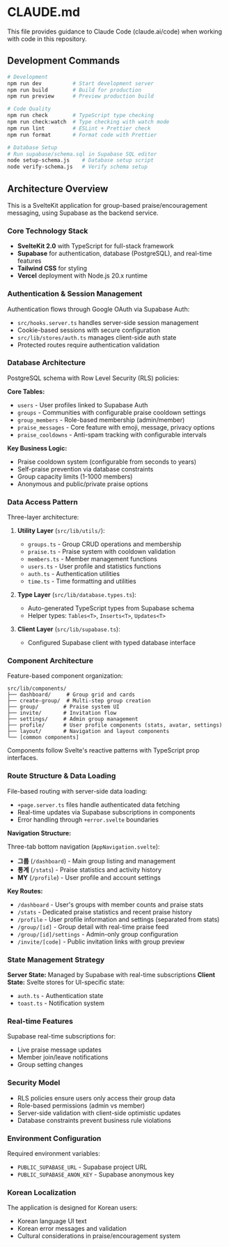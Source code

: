 # CLAUDE.md

This file provides guidance to Claude Code (claude.ai/code) when working with code in this repository.

## Development Commands

```bash
# Development
npm run dev          # Start development server
npm run build        # Build for production
npm run preview      # Preview production build

# Code Quality
npm run check        # TypeScript type checking
npm run check:watch  # Type checking with watch mode
npm run lint         # ESLint + Prettier check
npm run format       # Format code with Prettier

# Database Setup
# Run supabase/schema.sql in Supabase SQL editor
node setup-schema.js    # Database setup script
node verify-schema.js   # Verify schema setup
```

## Architecture Overview

This is a SvelteKit application for group-based praise/encouragement messaging, using Supabase as the backend service.

### Core Technology Stack

- **SvelteKit 2.0** with TypeScript for full-stack framework
- **Supabase** for authentication, database (PostgreSQL), and real-time features
- **Tailwind CSS** for styling
- **Vercel** deployment with Node.js 20.x runtime

### Authentication & Session Management

Authentication flows through Google OAuth via Supabase Auth:

- `src/hooks.server.ts` handles server-side session management
- Cookie-based sessions with secure configuration
- `src/lib/stores/auth.ts` manages client-side auth state
- Protected routes require authentication validation

### Database Architecture

PostgreSQL schema with Row Level Security (RLS) policies:

**Core Tables:**

- `users` - User profiles linked to Supabase Auth
- `groups` - Communities with configurable praise cooldown settings
- `group_members` - Role-based membership (admin/member)
- `praise_messages` - Core feature with emoji, message, privacy options
- `praise_cooldowns` - Anti-spam tracking with configurable intervals

**Key Business Logic:**

- Praise cooldown system (configurable from seconds to years)
- Self-praise prevention via database constraints
- Group capacity limits (1-1000 members)
- Anonymous and public/private praise options

### Data Access Pattern

Three-layer architecture:

1. **Utility Layer** (`src/lib/utils/`):
   - `groups.ts` - Group CRUD operations and membership
   - `praise.ts` - Praise system with cooldown validation
   - `members.ts` - Member management functions
   - `users.ts` - User profile and statistics functions
   - `auth.ts` - Authentication utilities
   - `time.ts` - Time formatting and utilities

2. **Type Layer** (`src/lib/database.types.ts`):
   - Auto-generated TypeScript types from Supabase schema
   - Helper types: `Tables<T>`, `Inserts<T>`, `Updates<T>`

3. **Client Layer** (`src/lib/supabase.ts`):
   - Configured Supabase client with typed database interface

### Component Architecture

Feature-based component organization:

```
src/lib/components/
├── dashboard/     # Group grid and cards
├── create-group/  # Multi-step group creation
├── group/        # Praise system UI
├── invite/       # Invitation flow
├── settings/     # Admin group management
├── profile/      # User profile components (stats, avatar, settings)
├── layout/       # Navigation and layout components
└── [common components]
```

Components follow Svelte's reactive patterns with TypeScript prop interfaces.

### Route Structure & Data Loading

File-based routing with server-side data loading:

- `+page.server.ts` files handle authenticated data fetching
- Real-time updates via Supabase subscriptions in components
- Error handling through `+error.svelte` boundaries

**Navigation Structure:**

Three-tab bottom navigation (`AppNavigation.svelte`):
- **그룹** (`/dashboard`) - Main group listing and management
- **통계** (`/stats`) - Praise statistics and activity history  
- **MY** (`/profile`) - User profile and account settings

**Key Routes:**

- `/dashboard` - User's groups with member counts and praise stats
- `/stats` - Dedicated praise statistics and recent praise history
- `/profile` - User profile information and settings (separated from stats)
- `/group/[id]` - Group detail with real-time praise feed
- `/group/[id]/settings` - Admin-only group configuration
- `/invite/[code]` - Public invitation links with group preview

### State Management Strategy

**Server State:** Managed by Supabase with real-time subscriptions
**Client State:** Svelte stores for UI-specific state:

- `auth.ts` - Authentication state
- `toast.ts` - Notification system

### Real-time Features

Supabase real-time subscriptions for:

- Live praise message updates
- Member join/leave notifications
- Group setting changes

### Security Model

- RLS policies ensure users only access their group data
- Role-based permissions (admin vs member)
- Server-side validation with client-side optimistic updates
- Database constraints prevent business rule violations

### Environment Configuration

Required environment variables:

- `PUBLIC_SUPABASE_URL` - Supabase project URL
- `PUBLIC_SUPABASE_ANON_KEY` - Supabase anonymous key

### Korean Localization

The application is designed for Korean users:

- Korean language UI text
- Korean error messages and validation
- Cultural considerations in praise/encouragement system
